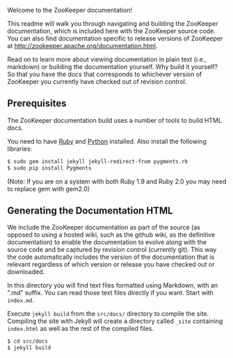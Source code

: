 Welcome to the ZooKeeper documentation!

This readme will walk you through navigating and building the ZooKeeper documentation, which is included
here with the ZooKeeper source code. You can also find documentation specific to release versions of
ZooKeeper at http://zookeeper.apache.org/documentation.html.

Read on to learn more about viewing documentation in plain text (i.e., markdown) or building the
documentation yourself. Why build it yourself? So that you have the docs that corresponds to
whichever version of ZooKeeper you currently have checked out of revision control.

## Prerequisites

The ZooKeeper documentation build uses a number of tools to build HTML docs.

You need to have [Ruby](https://www.ruby-lang.org/en/documentation/installation/) and
[Python](https://docs.python.org/2/using/unix.html#getting-and-installing-the-latest-version-of-python)
installed. Also install the following libraries:

```sh
$ sudo gem install jekyll jekyll-redirect-from pygments.rb
$ sudo pip install Pygments
```

(Note: If you are on a system with both Ruby 1.9 and Ruby 2.0 you may need to replace gem with gem2.0)

## Generating the Documentation HTML

We include the ZooKeeper documentation as part of the source (as opposed to using a hosted wiki, such as
the github wiki, as the definitive documentation) to enable the documentation to evolve along with
the source code and be captured by revision control (currently git). This way the code automatically
includes the version of the documentation that is relevant regardless of which version or release
you have checked out or downloaded.

In this directory you will find text files formatted using Markdown, with an ".md" suffix. You can
read those text files directly if you want. Start with `index.md`.

Execute `jekyll build` from the `src/docs/` directory to compile the site. Compiling the site with
Jekyll will create a directory called `_site` containing `index.html` as well as the rest of the
compiled files.

```sh
$ cd src/docs
$ jekyll build
```
